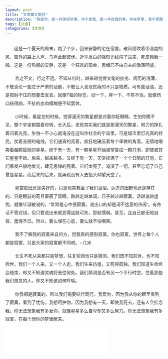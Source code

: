 ```yaml
---
layout: post
title: "又寂寞又美好"
description: "我爱你，是一件美好的事。你不爱我，是一件寂寞的事。你在梦里，我不愿醒来，是一件又寂寞又美好的事。"
tags: [文章]
categories: [文章]
---
```


<figure class="center">
	<a href="http://www.lezic.com/images/文章/又寂寞又美好/1.jpg"><img src="http://www.lezic.com/images/文章/又寂寞又美好/1.jpg" alt=""></a>
</figure>

<p style="margin-top: 0px; margin-bottom: 16px; padding: 0px; color: rgb(51, 51, 51); font-family: Arial, &quot;Microsoft YaHei&quot;; line-height: 26.4px; white-space: normal; widows: 1; text-indent: 2em;">
    这是一个夏天的周末，跑了个步，回来安静的宅在宿舍。破风扇吹着带温度的风，窗外的路上人声、鸟声此起彼伏。近乎发白的强烈光线闯了进来，死皮赖脸一般。这是一份热闹的安静，这是一个狂欢的孤单，思绪已不由自主的激荡回旋。<br/>
</p>
<p style="margin-top: 0px; margin-bottom: 16px; padding: 0px; color: rgb(51, 51, 51); font-family: Arial, &quot;Microsoft YaHei&quot;; line-height: 26.4px; white-space: normal; widows: 1;">
    &nbsp;&nbsp;&nbsp;&nbsp;&nbsp;&nbsp;&nbsp;&nbsp;言之不文，行之不远。不知从何时，越来越觉得文笔的拙劣、阅历的浅薄，不敢谈论一些过于严肃的话题，不敢让人发现贫瘠的不只是物质。可有些话语，还是按耐不住的想要去发言。就像T桖的标签，动一下，痒一下，不剪不快。就像伤口结得痂，不扯的血肉模糊便不知罢休。
</p>
<p style="margin-top: 0px; margin-bottom: 16px; padding: 0px; color: rgb(51, 51, 51); font-family: Arial, &quot;Microsoft YaHei&quot;; line-height: 26.4px; white-space: normal; widows: 1;">
    &nbsp;&nbsp;&nbsp;&nbsp;&nbsp;&nbsp;&nbsp;&nbsp;小时候，看星空的时候，觉得漫天的繁星都是对着你眨眼睛，生怕你瞧不见，整个宇宙都围着你转。长大后，发现其实我们就是那漫天的繁星，努力的挣扎着闪着光亮，生怕一不小心就淹没在这叫作社会的宇宙里。可是城市里灯光真的好亮，仗着丑陋的电线，它们通宵的亮着，疯狂地碾压着每个卑微的角落，无情地嘲笑着每颗孱弱的星星。终于有一天，有一颗星星开始渴望变成一颗灯泡，即使被其它星星不齿。后来，越来越多。又终于有一天，天空挂满了一个个丑陋的灯泡，它们暴发户般地发光，肆无忌惮的亮着。它们太亮了，淹没了一切，甚至忘记了自己曾是星星。而后来的后来，就再也没有人去抬头仰望天空了。
</p>
<p style="margin-top: 0px; margin-bottom: 16px; padding: 0px; color: rgb(51, 51, 51); font-family: Arial, &quot;Microsoft YaHei&quot;; line-height: 26.4px; white-space: normal; widows: 1;">
    &nbsp;&nbsp;&nbsp;&nbsp;&nbsp; &nbsp; 星空依旧还是美好的，只是现实教会了我们世俗。远方的田野也还是存在的，只是眼前的苟且蒙蔽了双眼。路越走越单调，日子越过越寂寞，话越说越虚伪。就像毕淑敏说的，“常常是心中很寂寞，说出口的却是词不达意的热闹”。有些话不管对错，但只要说出来就显得这般可笑，那般懦弱。甚至，连自己都无地自容、羞愧不已。所以，要么埋在心底，要么就不怕嘲笑。<br/>
</p>
<p style="margin-top: 0px; margin-bottom: 16px; padding: 0px; color: rgb(51, 51, 51); font-family: Arial, &quot;Microsoft YaHei&quot;; line-height: 26.4px; white-space: normal; widows: 1;">
    &nbsp; &nbsp; &nbsp; &nbsp; 我不了解我的寂寞来自何方，但我真的感到寂寞。你也寂寞，世界上每个人都是寂寞，只是大家的寂寞都不同吧。--几米<br/>
</p>
<p style="margin-top: 0px; margin-bottom: 16px; padding: 0px; color: rgb(51, 51, 51); font-family: Arial, &quot;Microsoft YaHei&quot;; line-height: 26.4px; white-space: normal; widows: 1;">
    &nbsp;&nbsp;&nbsp;&nbsp;&nbsp; &nbsp; 长生不死从来都只是梦想，往复轮回也只是猜测。我们既不知前世，也不知后世。我们一个人来，又一个人走。我们生来彷徨，又死得孤独。我们知道生命终会结束，却又不知道灵魂将去往何处。我们猜测是否有另一个平行时空，住着那些我们想念的人，却又不知该如何呼唤。&nbsp; &nbsp;&nbsp;&nbsp; &nbsp;&nbsp;
</p>
<p style="margin-top: 0px; margin-bottom: 16px; padding: 0px; color: rgb(51, 51, 51); font-family: Arial, &quot;Microsoft YaHei&quot;; line-height: 26.4px; white-space: normal; widows: 1;">
    &nbsp; &nbsp; &nbsp;&nbsp;&nbsp;&nbsp;你我都是寂寞的，所以我们需要结伴同行。我爱你，因为我从你的眼里看到了寂寞，看到了忧伤。我想呵护你，因为我想有一天，即使我死去，还有人会挂念我。你无法想象我有多爱你，就像星星多么自卑却又多么努力。你无法想象我有多寂寞，在每个想你的梦里醒来。
</p>
<p>
<iframe frameborder="no" border="0" marginwidth="0" marginheight="0" width=330 height=86 src="//music.163.com/outchain/player?type=2&id=540968&auto=1&height=66"></iframe>
    <br/>
</p>
